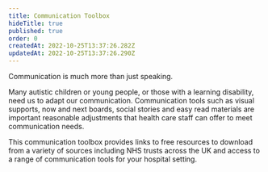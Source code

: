 ```yaml
---
title: Communication Toolbox
hideTitle: true
published: true
order: 0
createdAt: 2022-10-25T13:37:26.282Z
updatedAt: 2022-10-25T13:37:26.290Z
---
```

<p class="nhsuk-body-l nhsuk-u-font-weight-bold">Communication is much more than just speaking.</p>

Many autistic children or young people, or those with a learning disability, need us to adapt our communication. Communication tools such as visual supports, now and next boards, social stories and easy read materials are important reasonable adjustments that health care staff can offer to meet communication needs.

This communication toolbox provides links to free resources to download from a variety of sources including NHS trusts across the UK and access to a range of communication tools for your hospital setting.